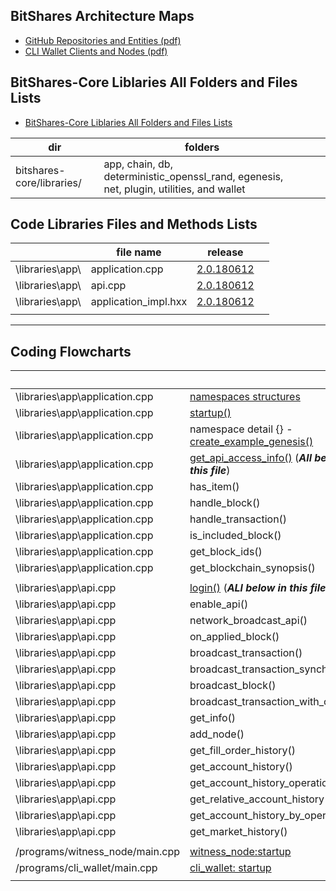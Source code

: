 
## BitShares Architecture Maps
- [GitHub Repositories and Entities (pdf)](/core/knowledge_base/shared_files/BitShares_Architecture-V4.pdf)
- [CLI Wallet Clients and Nodes (pdf)](/core/knowledge_base/shared_files/BitShares_Architecture-Cli-v2.pdf)


## BitShares-Core Liblaries All Folders and Files Lists

- [BitShares-Core Liblaries All Folders and Files Lists](/core/knowledge_base/shared_files/BitShares-Core-Liblaries-List20180725.pdf)

| dir | folders |  |  |
|---|---|---|---|
| bitshares-core/libraries/  | app, chain, db, deterministic_openssl_rand, egenesis, net, plugin, utilities, and wallet  |  |


## Code Libraries Files and Methods Lists

|  | file name | release |  |
|---|---|---|---|
| \libraries\app\  | application.cpp | [2.0.180612](/core/knowledge_base/shared_files/files_methods/Core_Release_2-0-180612-app-cpp.pdf)  |  |
| \libraries\app\ | api.cpp | [2.0.180612](/core/knowledge_base/shared_files/files_methods/Core_Release_2-0-180612-api-cpp.pdf) |  |
| \libraries\app\ | application_impl.hxx | [2.0.180612](/core/knowledge_base/shared_files/files_methods/Core_Release_2-0-180612-app-impl-hxx.pdf) |  |
|  |  |  |  |

***

## Coding Flowcharts

|  | | release | |
|---|---|---|---|
|\libraries\app\application.cpp | [namespaces structures ](/core/knowledge_base/shared_files/application-cpp-namespaces.pdf) | 2.0.180612 |  
| \libraries\app\application.cpp | [startup()](/core/knowledge_base/shared_files/application-cpp-startup.pdf) | 2.0.180612 |
|\libraries\app\application.cpp | namespace detail {} - [create_example_genesis()](/core/knowledge_base/shared_files/application-cpp-ns-detail.pdf) | 2.0.180612 |
| \libraries\app\application.cpp | [get_api_access_info()](/core/knowledge_base/shared_files/files_methods/application-cpp-20180721.pdf)  (***All below in this file***) | 2.0.180612 |
| \libraries\app\application.cpp | has_item()  | 2.0.180612 |
| \libraries\app\application.cpp | handle_block()  | 2.0.180612 |
| \libraries\app\application.cpp | handle_transaction() | 2.0.180612 |
| \libraries\app\application.cpp |  is_included_block() | 2.0.180612 |
| \libraries\app\application.cpp | get_block_ids()  | 2.0.180612 |
| \libraries\app\application.cpp | get_blockchain_synopsis() | 2.0.180612 |
|  |  |  |  |
| \libraries\app\api.cpp |[login()](/core/knowledge_base/shared_files/files_methods/api-cpp-1-20180721.pdf) (***ALl below in this file***)  | 2.0.180612 |
| \libraries\app\api.cpp | enable_api()  | 2.0.180612 |
| \libraries\app\api.cpp | network_broadcast_api()  | 2.0.180612 |
| \libraries\app\api.cpp |on_applied_block()    | 2.0.180612 |
| \libraries\app\api.cpp | broadcast_transaction()  | 2.0.180612 |
| \libraries\app\api.cpp | broadcast_transaction_synchronous() | 2.0.180612 |
| \libraries\app\api.cpp | broadcast_block()  | 2.0.180612 |
| \libraries\app\api.cpp | broadcast_transaction_with_callback()  | 2.0.180612 |
| \libraries\app\api.cpp | get_info()  | 2.0.180612 |
| \libraries\app\api.cpp | add_node()  | 2.0.180612 |
| \libraries\app\api.cpp | get_fill_order_history()   | 2.0.180612 |
| \libraries\app\api.cpp | get_account_history()  | 2.0.180612 |
| \libraries\app\api.cpp | get_account_history_operations( ) | 2.0.180612 |
| \libraries\app\api.cpp | get_relative_account_history()  | 2.0.180612 |
| \libraries\app\api.cpp | get_account_history_by_operations() | 2.0.180612 |
| \libraries\app\api.cpp | get_market_history()  | 2.0.180612 |
|  |  |  |  |
| /programs/witness_node/main.cpp | [witness_node:startup](/core/knowledge_base/shared_files/witness_node_ex-codeflows.pdf) | 2.0.180612 |  |
| /programs/cli_wallet/main.cpp | [cli_wallet: startup](/core/knowledge_base/shared_files/cli_wallet_exe-codeflow.pdf) |2.0.180612  |  |
|  |  |  |  |

